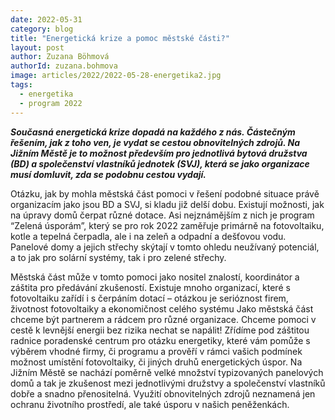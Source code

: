 ```yaml
---
date: 2022-05-31
category: blog
title: "Energetická krize a pomoc městské části?"
layout: post
author: Zuzana Böhmová
authorId: zuzana.bohmova
image: articles/2022/2022-05-28-energetika2.jpg
tags: 
  - energetika
  - program 2022
---
```


***Současná energetická krize dopadá na každého z nás. Částečným řešením, jak z toho ven, je vydat se cestou obnovitelných zdrojů. Na Jižním Městě je to možnost především pro jednotlivá bytová družstva (BD) a společenství vlastníků jednotek (SVJ), která se jako organizace musí domluvit, zda se podobnu cestou vydají.***

Otázku, jak by mohla městská část pomoci v řešení podobné situace právě organizacím jako jsou BD a SVJ, si kladu již delší dobu. Existují možnosti, jak na úpravy domů čerpat různé dotace. Asi nejznámějším z nich je program “Zelená úsporám”, který se pro rok 2022 zaměřuje primárně na fotovoltaiku, kotle a tepelná čerpadla, ale i na zeleň a odpadní a dešťovou vodu. Panelové domy a jejich střechy skýtají v tomto ohledu neužívaný potenciál, a to jak pro solární systémy, tak i pro zelené střechy.

Městská část může v tomto pomoci jako nositel znalostí, koordinátor a záštita pro předávání zkušeností. Existuje mnoho organizací, které s fotovoltaiku zařídí i s čerpáním dotací – otázkou je serióznost firem, životnost fotovoltaiky a ekonomičnost celého systému Jako městská část chceme být partnerem a rádcem pro různé organizace. Chceme pomoci v cestě k levnější energii bez rizika nechat se napálit! Zřídíme pod záštitou radnice poradenské centrum pro otázku energetiky, které vám pomůže s výběrem vhodné firmy, či programu a prověří v rámci vašich podmínek možnost umístění fotovoltaiky, či jiných druhů energetických úspor. Na Jižním Městě se nachází poměrně velké množství typizovaných panelových domů a tak je zkušenost mezi jednotlivými družstvy a společenství vlastníků dobře a snadno přenositelná. Využití obnovitelných zdrojů neznamená jen ochranu životního prostředí, ale také úsporu v našich peněženkách.

